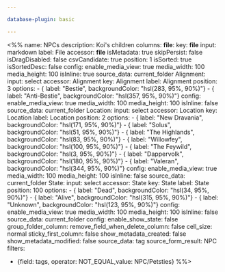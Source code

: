 ```yaml
---

database-plugin: basic

---
```


<%%
name: NPCs
description: Koi's children
columns:
  __file__:
    key: __file__
    input: markdown
    label: File
    accessor: __file__
    isMetadata: true
    skipPersist: false
    isDragDisabled: false
    csvCandidate: true
    position: 1
    isSorted: true
    isSortedDesc: false
    config:
      enable_media_view: true
      media_width: 100
      media_height: 100
      isInline: true
      source_data: current_folder
  Alignment:
    input: select
    accessor: Alignment
    key: Alignment
    label: Alignment
    position: 3
    options:
      - { label: "Bestie", backgroundColor: "hsl(283, 95%, 90%)"}
      - { label: "Anti-Bestie", backgroundColor: "hsl(357, 95%, 90%)"}
    config:
      enable_media_view: true
      media_width: 100
      media_height: 100
      isInline: false
      source_data: current_folder
  Location:
    input: select
    accessor: Location
    key: Location
    label: Location
    position: 2
    options:
      - { label: "New Dravania", backgroundColor: "hsl(171, 95%, 90%)"}
      - { label: "Solus", backgroundColor: "hsl(51, 95%, 90%)"}
      - { label: "The Highlands", backgroundColor: "hsl(83, 95%, 90%)"}
      - { label: "Willowfey", backgroundColor: "hsl(100, 95%, 90%)"}
      - { label: "The Feywild", backgroundColor: "hsl(3, 95%, 90%)"}
      - { label: "Dappervolk", backgroundColor: "hsl(180, 95%, 90%)"}
      - { label: "Valeran", backgroundColor: "hsl(344, 95%, 90%)"}
    config:
      enable_media_view: true
      media_width: 100
      media_height: 100
      isInline: false
      source_data: current_folder
  State:
    input: select
    accessor: State
    key: State
    label: State
    position: 100
    options:
      - { label: "Dead", backgroundColor: "hsl(34, 95%, 90%)"}
      - { label: "Alive", backgroundColor: "hsl(315, 95%, 90%)"}
      - { label: "Unknown", backgroundColor: "hsl(123, 95%, 90%)"}
    config:
      enable_media_view: true
      media_width: 100
      media_height: 100
      isInline: false
      source_data: current_folder
config:
  enable_show_state: false
  group_folder_column: 
  remove_field_when_delete_column: false
  cell_size: normal
  sticky_first_column: false
  show_metadata_created: false
  show_metadata_modified: false
  source_data: tag
  source_form_result: NPC
filters:
  - {field: tags, operator: NOT_EQUAL,value: NPC/Petsties}
%%>